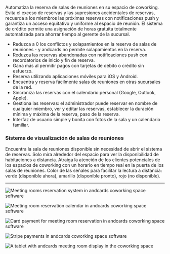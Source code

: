 Automatiza la reserva de salas de reuniones en su espacio de coworking. Evita el exceso de reservas y las supresiones accidentales de reservas, recuerda a los miembros las próximas reservas con notificaciones push y garantiza un acceso equitativo y uniforme al espacio de reunión. El sistema de crédito permite una asignación de horas gratuita totalmente automatizada para ahorrar tiempo al gerente de la sucursal.

- Reduzca a 0 los conflictos y solapamientos en la reserva de salas de reuniones - y andcards no permite solapamientos en la reserva.
- Reduzca las reservas abandonadas con notificaciones push con recordatorios de inicio y fin de reserva.
- Gana más al permitir pagos con tarjetas de débito o crédito sin esfuerzo.
- Reserva utilizando aplicaciones móviles para iOS y Android.
- Encuentra y reserva fácilmente salas de reuniones en otras sucursales de la red.
- Sincroniza las reservas con el calendario personal (Google, Outlook, Apple).
- Gestiona las reservas: el administrador puede reservar en nombre de cualquier miembro, ver y editar las reservas, establecer la duración mínima y máxima de la reserva, paso de la reserva.
- Interfaz de usuario simple y bonita con fotos de la sala y un calendario familiar.

### Sistema de visualización de salas de reuniones

Encuentra la sala de reuniones disponible sin necesidad de abrir el sistema de reservas. Solo mira alrededor del espacio para ver la disponibilidad de habitaciones a distancia. Atraiga la atención de los clientes potenciales de los espacios de coworking con un horario en tiempo real en la puerta de los salas de reuniones. Color de las señales para facilitar la lectura a distancia: verde (disponible ahora), amarillo (disponible pronto), rojo (no disponible).

---

![Meeting rooms reservation system in andcards coworking space software](https://d7ccq1i35b0cj.cloudfront.net/andcards-bookings-main-light-en-1920-1200.png)

![Meeting room reservation calendar in andcards coworking space software](https://d7ccq1i35b0cj.cloudfront.net/andcards-bookings-calendar-light-en-1920-1200.png)

![Card payment for meeting room reservation in andcards coworking space software](https://d7ccq1i35b0cj.cloudfront.net/andcards-bookings-create-payment-methods-card-light-en-1920-1200.png)

![Stripe payments in andcards coworking space software](https://d7ccq1i35b0cj.cloudfront.net/andcards-bookings-create-pay-with-stripe-light-en-1920-1200.png)

![A tablet with andcards meeting room display in the coworking space](https://d7ccq1i35b0cj.cloudfront.net/andcards-bookings-room-display-en-1920-1200.png)
